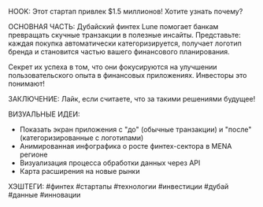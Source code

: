 HOOK: Этот стартап привлек $1.5 миллионов! Хотите узнать почему?

ОСНОВНАЯ ЧАСТЬ: Дубайский финтех Lune помогает банкам превращать скучные транзакции в полезные инсайты. Представьте: каждая покупка автоматически категоризируется, получает логотип бренда и становится частью вашего финансового планирования. 

Секрет их успеха в том, что они фокусируются на улучшении пользовательского опыта в финансовых приложениях. Инвесторы это понимают!

ЗАКЛЮЧЕНИЕ: Лайк, если считаете, что за такими решениями будущее!

ВИЗУАЛЬНЫЕ ИДЕИ: 
- Показать экран приложения с "до" (обычные транзакции) и "после" (категоризированные с логотипами)
- Анимированная инфографика о росте финтех-сектора в MENA регионе
- Визуализация процесса обработки данных через API
- Карта расширения на новые рынки

ХЭШТЕГИ: #финтех #стартапы #технологии #инвестиции #дубай #данные #инновации 